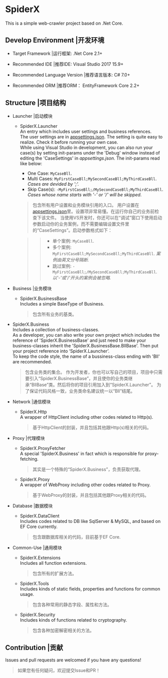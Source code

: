 # SpiderX

This is a simple web-crawler project based on .Net Core.

## Develop Environment |开发环境

- Target Framework |运行框架: .Net Core 2.1+

- Recommended IDE |推荐IDE: Visual Studio 2017 15.9+

- Recommended Language Version |推荐语言版本: C# 7.0+

- Recommended ORM |推荐ORM： EntityFramework Core 2.2+

## Structure |项目结构

- Launcher |启动模块
  - SpiderX.Launcher  
    An entry which includes user settings and business references.  
    The user settings are in [appsettings.json](https://github.com/LeaFrock/SpiderX/blob/master/SpiderX.Launcher/AppSettings/appsettings.json). The setting is quite easy to realize. Check it before running your own case.  
    While using Visual Studio in development, you can also run your case(s) by setting init-params under the 'Debug' window instead of editing the 'CaseSettings' in *appsettings.json*. The init-params read like below:

    - One Case: `MyCaseBll`.
    - Multi Cases: `MyFirstCaseBll;MySecondCaseBll;MyThirdCaseBll`. *Cases are devided by ';'.*
    - Skip Case(s): `-MyFirstCaseBll;/MySecondCaseBll;MyThirdCaseBll`. *Cases whose name starts with '-' or '/' will be skipped.*

    >包含所有用户设置和业务模块引用的入口。
    >用户设置在[appsettings.json](https://github.com/LeaFrock/SpiderX/blob/master/SpiderX.Launcher/AppSettings/appsettings.json)里。设置项非常易懂。在运行你自己的业务前检查下该文件。
    >当使用VS开发时，你还可以在“调试”窗口下使用启动参数启动你的业务案例，而不需要编辑设置文件里的“CaseSettings”。启动参数格式如下：

    >>- 单个案例: `MyCaseBll`.
    >>- 多个案例: `MyFirstCaseBll;MySecondCaseBll;MyThirdCaseBll`. *案例由英文分号隔断.*
    >>- 跳过案例: `-MyFirstCaseBll;/MySecondCaseBll;MyThirdCaseBll`. *以'-'或'/'开头的案例会被忽略.*

- Business |业务模块
  - SpiderX.BusinessBase  
    Includes a simple BaseType of Business.
    >包含所有业务的基类。

- SpiderX.Business  
    Includes a collection of business-classes.  
    As a developer, you can also write your own project which includes the reference of 'SpiderX.BusinessBase' and just need to make your business-classes inherit the 'SpiderX.BusinessBase.BllBase'. Then put your project reference into ‘SpiderX.Launcher’.  
    To keep the code style, the name of a bussiness-class ending with 'Bll' are recommended.
    >包含业务类的集合。
    >作为开发者，你也可以写自己的项目，项目中只需要引入“SpiderX.BusinessBase”，并且使你的业务类继承“BllBase”类。然后将你的项目引用加入到“SpiderX.Launcher”。
    >为了保证代码风格一致，业务类命名建议统一以“Bll”结尾。

- Network |通信模块
  - SpiderX.Http  
    A wrapper of HttpClient including other codes related to Http(s).
    >基于HttpClient的封装，并且包括其他跟Http(s)相关的代码。

- Proxy |代理模块

  - SpiderX.ProxyFetcher  
    A special 'SpiderX.Business' in fact which is responsible for proxy-fetching.
    >其实是一个特殊的“SpiderX.Business”，负责获取代理。

  - SpiderX.Proxy  
    A wrapper of WebProxy including other codes related to Proxy.
    >基于WebProxy的封装，并且包括其他跟Proxy相关的代码。

- Database |数据模块

  - SpiderX.DataClient  
    Includes codes related to DB like SqlServer & MySQL, and based on EF Core currently.
    >包含跟数据库相关的代码，目前基于EF Core.

- Common-Use |通用模块

  - SpiderX.Extensions  
    Includes all function extensions.
    >包含所有的扩展方法。

  - SpiderX.Tools  
    Includes kinds of static fields, properties and functions for common usage.
    >包含各种常用的静态字段、属性和方法。

  - SpiderX.Security  
    Includes kinds of functions related to cryptography.
    >包含各种加密解密相关的方法。

## Contribution |贡献

Issues and pull requests are welcomed if you have any questions!
>如果您有任何疑问，欢迎提交Issue和PR！

